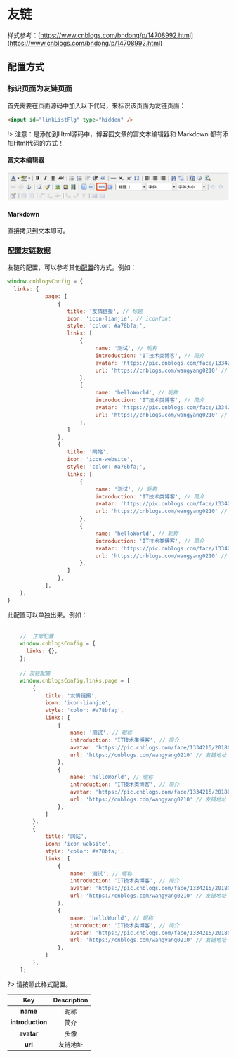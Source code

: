 # 友链

样式参考：[https://www.cnblogs.com/bndong/p/14708992.html](https://www.cnblogs.com/bndong/p/14708992.html)

## 配置方式

### 标识页面为友链页面

首先需要在页面源码中加入以下代码，来标识该页面为友链页面：

```html
<input id="linkListFlg" type="hidden" />
```

!> 注意：是添加到Html源码中，博客园文章的富文本编辑器和 Markdown 都有添加Html代码的方式！

#### 富文本编辑器

![reprinted_01](../../Images/reprinted_01.png)

#### Markdown

直接拷贝到文本即可。

### 配置友链数据

友链的配置，可以参考其他[配置](https://bndong.github.io/Cnblogs-Theme-SimpleMemory/v2/#/Docs/Customization/config)的方式。例如：

```javascript
window.cnblogsConfig = {
  links: {
            page: [
                {
                   title: '友情链接', // 标题
                   icon: 'icon-lianjie', // iconfont
                   style: 'color: #a78bfa;', 
                   links: [
                       {
                            name: '测试', // 昵称
                            introduction: 'IT技术类博客', // 简介
                            avatar: 'https://pic.cnblogs.com/face/1334215/20180504110551.png', // 头像
                            url: 'https://cnblogs.com/wangyang0210' // 友链地址
                       },
                       {
                            name: 'helloWorld', // 昵称
                            introduction: 'IT技术类博客', // 简介
                            avatar: 'https://pic.cnblogs.com/face/1334215/20180504110551.png', // 头像
                            url: 'https://cnblogs.com/wangyang0210' // 友链地址
                       },
                   ]
                },
                {
                   title: '网站',
                   icon: 'icon-website',
                   style: 'color: #a78bfa;',
                   links: [
                       {
                            name: '测试', // 昵称
                            introduction: 'IT技术类博客', // 简介
                            avatar: 'https://pic.cnblogs.com/face/1334215/20180504110551.png', // 头像
                            url: 'https://cnblogs.com/wangyang0210' // 友链地址
                       },
                       {
                            name: 'helloWorld', // 昵称
                            introduction: 'IT技术类博客', // 简介
                            avatar: 'https://pic.cnblogs.com/face/1334215/20180504110551.png', // 头像
                            url: 'https://cnblogs.com/wangyang0210' // 友链地址
                       },
                   ]
                },
            ],
    },
}
```

此配置可以单独出来。例如：

```javascript

    //  正常配置
    window.cnblogsConfig = {
      links: {},
    };

    // 友链配置
    window.cnblogsConfig.links.page = [
        {
            title: '友情链接',
            icon: 'icon-lianjie',
            style: 'color: #a78bfa;',
            links: [
                {
                    name: '测试', // 昵称
                    introduction: 'IT技术类博客', // 简介
                    avatar: 'https://pic.cnblogs.com/face/1334215/20180504110551.png', // 头像
                    url: 'https://cnblogs.com/wangyang0210' // 友链地址
                },
                {
                    name: 'helloWorld', // 昵称
                    introduction: 'IT技术类博客', // 简介
                    avatar: 'https://pic.cnblogs.com/face/1334215/20180504110551.png', // 头像
                    url: 'https://cnblogs.com/wangyang0210' // 友链地址
                },
            ]
        },
        {
            title: '网站',
            icon: 'icon-website',
            style: 'color: #a78bfa;',
            links: [
                {
                    name: '测试', // 昵称
                    introduction: 'IT技术类博客', // 简介
                    avatar: 'https://pic.cnblogs.com/face/1334215/20180504110551.png', // 头像
                    url: 'https://cnblogs.com/wangyang0210' // 友链地址
                },
                {
                    name: 'helloWorld', // 昵称
                    introduction: 'IT技术类博客', // 简介
                    avatar: 'https://pic.cnblogs.com/face/1334215/20180504110551.png', // 头像
                    url: 'https://cnblogs.com/wangyang0210' // 友链地址
                },
            ]
        },
    ];
```

?> 请按照此格式配置。

|**Key**|**Description**|
|:-----:|:-----:|
|**name**|昵称|
|**introduction**|简介|
|**avatar**|头像|
|**url**|友链地址|
